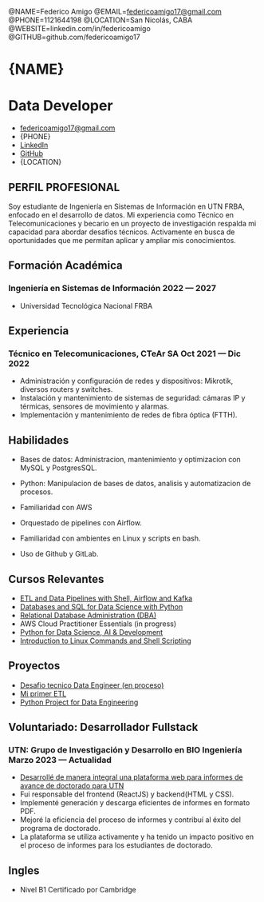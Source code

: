 @NAME=Federico Amigo
@EMAIL=federicoamigo17@gmail.com
@PHONE=1121644198
@LOCATION=San Nicolás, CABA
@WEBSITE=linkedin.com/in/federicoamigo
@GITHUB=github.com/federicoamigo17

# {NAME}

<h1 class="subtitle" >Data Developer</h1>

<div class="section headerInfo">

- [federicoamigo17@gmail.com](mailto:federicoamigo17@gmail.com)
- {PHONE}
- [LinkedIn](https://linkedin.com/in/federicoamigo)
- [GitHub](https://github.com/federicoamigo17)
- {LOCATION}
</div>

## PERFIL PROFESIONAL

Soy estudiante de Ingeniería en Sistemas de Información en UTN FRBA, enfocado en el desarrollo de datos. Mi experiencia como Técnico en Telecomunicaciones y becario en un proyecto de investigación respalda mi capacidad para abordar desafíos técnicos. Activamente en busca de oportunidades que me permitan aplicar y ampliar mis conocimientos.

## Formación Académica

### Ingeniería en Sistemas de Información <span class="spacer"></span> 2022 &mdash; 2027


- Universidad Tecnológica Nacional FRBA <br>


## Experiencia

### Técnico en Telecomunicaciones, CTeAr SA <span class="spacer"></span> Oct 2021 &mdash; Dic 2022

- Administración y configuración de redes y dispositivos: Mikrotik, diversos routers y switches.
- Instalación y mantenimiento de sistemas de seguridad: cámaras IP y térmicas, sensores de movimiento y alarmas.
- Implementación y mantenimiento de redes de fibra óptica (FTTH).

## Habilidades

- Bases de datos: Administracion, mantenimiento y optimizacion con MySQL y PostgresSQL.

- Python: Manipulacion de bases de datos, analisis y automatizacion de procesos.

- Familiaridad con AWS

- Orquestado de pipelines con Airflow.

- Familiaridad con ambientes en Linux y scripts en bash.

- Uso de Github y GitLab.


## Cursos Relevantes

- [ETL and Data Pipelines with Shell, Airflow and Kafka](https://coursera.org/share/1264932413270e2d5fc5db3a16b9d172)
- [Databases and SQL for Data Science with Python](https://coursera.org/share/806303f6f7e03980c997d4df66eb5e8f)
- [Relational Database Administration (DBA)](https://coursera.org/share/b0cf37142b6394b921d9f2e4d198625d)
- AWS Cloud Practitioner Essentials (in progress)
- [Python for Data Science, AI & Development](https://coursera.org/share/13c61333c0f88ea52108695349c2f6dc)
- [Introduction to Linux Commands and Shell Scripting](https://coursera.org/share/16a1742193fb879fc6089df48f6d2f0b)

## Proyectos

- [Desafio tecnico Data Engineer (en proceso)](https://github.com/federicoamigo17/Proyecto-primer-ETL)
- [Mi primer ETL](https://github.com/federicoamigo17/Proyecto-primer-ETL)
- [Python Project for Data Engineering](https://coursera.org/share/900a384a8668f42312efe6a9d69e0821)

## Voluntariado: Desarrollador Fullstack

### UTN: Grupo de Investigación y Desarrollo en BIO Ingeniería<span class="spacer"></span> Marzo 2023 — Actualidad

- [Desarrollé de manera integral una plataforma web para informes de avance de doctorado para UTN](https://federicoamigo17.000webhostapp.com/)
- Fui responsable del frontend (ReactJS) y backend(HTML y CSS).
- Implementé generación y descarga eficientes de informes en formato PDF.
- Mejoré la eficiencia del proceso de informes y contribuí al éxito del programa de doctorado.
- La plataforma se utiliza activamente y ha tenido un impacto positivo en el proceso de informes para los estudiantes de doctorado.

## Ingles   

- Nivel B1 Certificado por Cambridge
